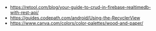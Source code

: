 * https://retool.com/blog/your-guide-to-crud-in-firebase-realtimedb-with-rest-api/
* https://guides.codepath.com/android/Using-the-RecyclerView
* https://www.canva.com/colors/color-palettes/wood-and-paper/
